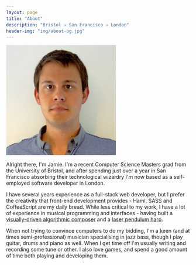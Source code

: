 ```yaml
---
layout: page
title: "About"
description: "Bristol → San Francisco → London"
header-img: "img/about-bg.jpg"
---
```


<img src = "/img/mug.jpg" class="face">

Alright there, I'm Jamie. I'm a recent Computer Science Masters grad from the University of Bristol, and after spending just over a year in San Francisco absorbing their technological wizardry I'm now based as a self-employed software developer in London.

I have several years experience as a full-stack web developer, but I prefer the creativity that front-end development provides - Haml, SASS and CoffeeScript are my daily bread. While less critical to my work, I have a lot of experience in musical programming and interfaces - having built a [visually-driven algorithmic composer](https://github.com/jamiehenson/SeePlay) and a [laser pendulum harp](http://wwweb.eecs.umich.edu/nime2012/Proceedings/papers/131_Final_Manuscript.pdf).

When not trying to convince computers to do my bidding, I'm a keen (and at times semi-professional) musician specialising in jazz bass, though I play guitar, drums and piano as well. When I get time off I'm usually writing and recording some tune or other. I also love games, and spend a good amount of time both playing and developing them.
